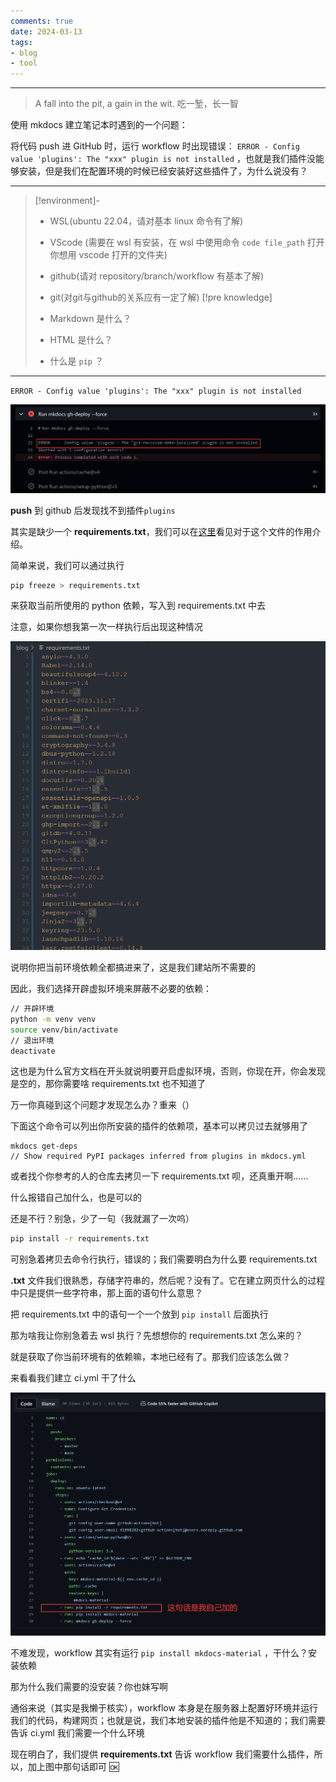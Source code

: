```yaml
---
comments: true
date: 2024-03-13
tags:
- blog
- tool
---
```


***

> A fall into the pit, a gain in the wit.
> 吃一堑，长一智

使用 mkdocs 建立笔记本时遇到的一个问题：

将代码 push 进 GitHub 时，运行 workflow 时出现错误： `ERROR - Config value 'plugins': The "xxx" plugin is not installed` ，也就是我们插件没能够安装，但是我们在配置环境的时候已经安装好这些插件了，为什么说没有？

---

> [!environment]- 
> 
> - WSL(ubuntu 22.04，请对基本 linux 命令有了解)
> - VScode (需要在 wsl 有安装，在 wsl 中使用命令 `code file_path` 打开你想用 vscode 打开的文件夹)
> - github(请对 repository/branch/workflow 有基本了解)
> - git(对git与github的关系应有一定了解)
> [!pre knowledge]
>
> - Markdown 是什么？
> - HTML 是什么？
> - 什么是 `pip` ？

<!-- more -->

---

`ERROR - Config value 'plugins': The "xxx" plugin is not installed`

![](attachments/mkdocs.png)

**push** 到 github 后发现找不到插件`plugins`

其实是缺少一个 **requirements.txt**，我们可以在[这里](https://www.freecodecamp.org/news/python-requirementstxt-explained/)看见对于这个文件的作用介绍。

简单来说，我们可以通过执行

```bash
pip freeze > requirements.txt
```

来获取当前所使用的 python 依赖，写入到 requirements.txt 中去

注意，如果你想我第一次一样执行后出现这种情况

![|175](attachments/mkdocs-1.png)

说明你把当前环境依赖全都搞进来了，这是我们建站所不需要的

因此，我们选择开辟虚拟环境来屏蔽不必要的依赖：

```bash
// 开辟环境
python -m venv venv
source venv/bin/activate
// 退出环境
deactivate
```

这也是为什么官方文档在开头就说明要开启虚拟环境，否则，你现在开，你会发现是空的，那你需要啥 requirements.txt 也不知道了

万一你真碰到这个问题才发现怎么办？重来（）

下面这个命令可以列出你所安装的插件的依赖项，基本可以拷贝过去就够用了

```shell
mkdocs get-deps
// Show required PyPI packages inferred from plugins in mkdocs.yml
```

或者找个你参考的人的仓库去拷贝一下 requirements.txt 呗，还真重开啊……

什么报错自己加什么，也是可以的

还是不行？别急，少了一句（我就漏了一次呜）

```bash
pip install -r requirements.txt
```

可别急着拷贝去命令行执行，错误的；我们需要明白为什么要 requirements.txt

**.txt** 文件我们很熟悉，存储字符串的，然后呢？没有了。它在建立网页什么的过程中只是提供一些字符串，那上面的语句什么意思？

把 requirements.txt 中的语句一个一个放到 `pip install` 后面执行

那为啥我让你别急着去 wsl 执行？先想想你的 requirements.txt 怎么来的？

就是获取了你当前环境有的依赖嘛，本地已经有了。那我们应该怎么做？

来看看我们建立 ci.yml 干了什么

![|400](attachments/mkdocs-2.png)

不难发现，workflow 其实有运行 `pip install mkdocs-material` ，干什么？安装依赖

那为什么我们需要的没安装？你也妹写啊

通俗来说（其实是我懒于核实），workflow 本身是在服务器上配置好环境并运行我们的代码，构建网页；也就是说，我们本地安装的插件他是不知道的；我们需要告诉 ci.yml 我们需要一个什么环境

现在明白了，我们提供 **requirements.txt** 告诉 workflow 我们需要什么插件，所以，加上图中那句话即可 🆗

